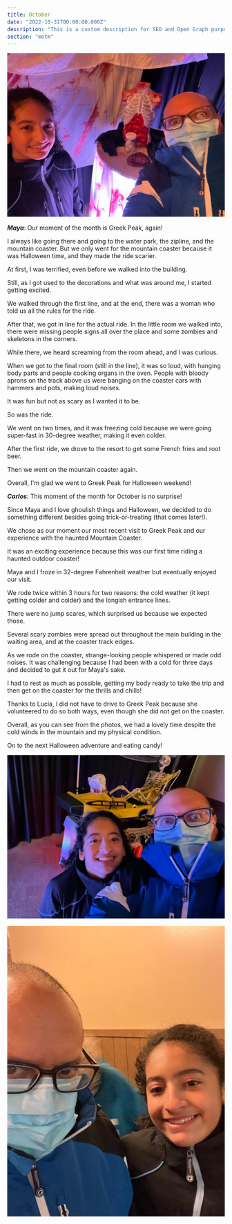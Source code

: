 ```yaml
---
title: October
date: "2022-10-31T00:00:00.000Z"
description: "This is a custom description for SEO and Open Graph purposes, rather than the default generated excerpt. Simply add a description field to the frontmatter."
section: "motm"
---
```


![PostImg](../images/oct22-1.jpg)

***Maya***: Our moment of the month is Greek Peak, again!

I always like going there and going to the water park, the zipline, and the mountain coaster. But we only went for the mountain coaster because it was Halloween time, and they made the ride scarier.

At first, I was terrified, even before we walked into the building.

Still, as I got used to the decorations and what was around me, I started getting excited.

We walked through the first line, and at the end, there was a woman who told us all the rules for the ride.

After that, we got in line for the actual ride. In the little room we walked into, there were missing people signs all over the place and some zombies and skeletons in the corners.

While there, we heard screaming from the room ahead, and I was curious.

When we got to the final room (still in the line), it was so loud, with hanging body parts and people cooking organs in the oven. People with bloody aprons on the track above us were banging on the coaster cars with hammers and pots, making loud noises.

It was fun but not as scary as I wanted it to be.

So was the ride.

We went on two times, and it was freezing cold because we were going super-fast in 30-degree weather, making it even colder.

After the first ride, we drove to the resort to get some French fries and root beer.

Then we went on the mountain coaster again.

Overall, I'm glad we went to Greek Peak for Halloween weekend!

***Carlos***: This moment of the month for October is no surprise!

Since Maya and I love ghoulish things and Halloween, we decided to do something different besides going trick-or-treating (that comes later!).

We chose as our moment our most recent visit to Greek Peak and our experience with the haunted Mountain Coaster.

It was an exciting experience because this was our first time riding a haunted outdoor coaster!

Maya and I froze in 32-degree Fahrenheit weather but eventually enjoyed our visit.

We rode twice within 3 hours for two reasons: the cold weather (it kept getting colder and colder) and the longish entrance lines.

There were no jump scares, which surprised us because we expected those.

Several scary zombies were spread out throughout the main building in the waiting area, and at the coaster track edges.

As we rode on the coaster, strange-looking people whispered or made odd noises. It was challenging because I had been with a cold for three days and decided to gut it out for Maya's sake.

I had to rest as much as possible, getting my body ready to take the trip and then get on the coaster for the thrills and chills!

Thanks to Lucía, I did not have to drive to Greek Peak because she volunteered to do so both ways, even though she did not get on the coaster.

Overall, as you can see from the photos, we had a lovely time despite the cold winds in the mountain and my physical condition.

On to the next Halloween adventure and eating candy!

![PostImg](../images/oct22-2.jpg)

![PostImg](../images/oct22-3.jpg)
